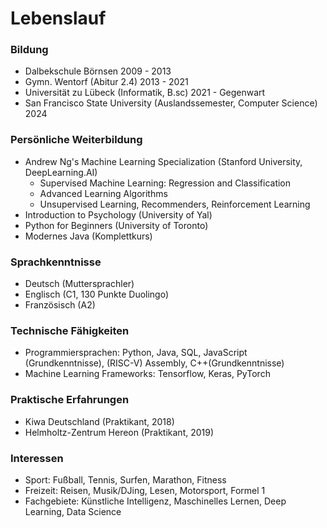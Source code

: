 # Lebenslauf

### Bildung

- Dalbekschule Börnsen 2009 - 2013
- Gymn. Wentorf (Abitur 2.4) 2013 - 2021
- Universität zu Lübeck (Informatik, B.sc) 2021 - Gegenwart
- San Francisco State University (Auslandssemester, Computer Science) 2024

### Persönliche Weiterbildung

- Andrew Ng's Machine Learning Specialization (Stanford University, DeepLearning.AI)
    - Supervised Machine Learning: Regression and Classification
    - Advanced Learning Algorithms
    - Unsupervised Learning, Recommenders, Reinforcement Learning
- Introduction to Psychology (University of Yal)
- Python for Beginners (University of Toronto)
- Modernes Java (Komplettkurs)

### Sprachkenntnisse

- Deutsch (Muttersprachler)
- Englisch (C1, 130 Punkte Duolingo)
- Französisch (A2)

### Technische Fähigkeiten

- Programmiersprachen: Python, Java, SQL, JavaScript (Grundkenntnisse), (RISC-V) Assembly, C++(Grundkenntnisse)
- Machine Learning Frameworks: Tensorflow, Keras, PyTorch

### Praktische Erfahrungen

- Kiwa Deutschland (Praktikant, 2018)
- Helmholtz-Zentrum Hereon (Praktikant, 2019)

### Interessen

- Sport: Fußball, Tennis, Surfen, Marathon, Fitness
- Freizeit: Reisen, Musik/DJing, Lesen, Motorsport, Formel 1
- Fachgebiete: Künstliche Intelligenz, Maschinelles Lernen, Deep Learning, Data Science
